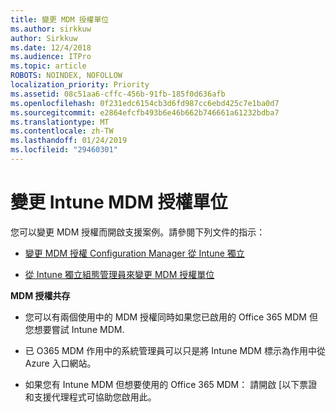 ```yaml
---
title: 變更 MDM 授權單位
ms.author: sirkkuw
author: Sirkkuw
ms.date: 12/4/2018
ms.audience: ITPro
ms.topic: article
ROBOTS: NOINDEX, NOFOLLOW
localization_priority: Priority
ms.assetid: 08c51aa6-cffc-456b-91fb-185f0d636afb
ms.openlocfilehash: 0f231edc6154cb3d6fd987cc6ebd425c7e1ba0d7
ms.sourcegitcommit: e2864efcfb493b6e46b662b746661a61232bdba7
ms.translationtype: MT
ms.contentlocale: zh-TW
ms.lasthandoff: 01/24/2019
ms.locfileid: "29460301"
---
```

# <a name="change-intune-mdm-authority"></a>變更 Intune MDM 授權單位

您可以變更 MDM 授權而開啟支援案例。請參閱下列文件的指示：
  
- [變更 MDM 授權 Configuration Manager 從 Intune 獨立](https://docs.microsoft.com/sccm/mdm/deploy-use/migrate-change-mdm-authority)
    
- [從 Intune 獨立組態管理員來變更 MDM 授權單位](https://docs.microsoft.com/sccm/mdm/deploy-use/change-mdm-authority)
    
 **MDM 授權共存**
  
- 您可以有兩個使用中的 MDM 授權同時如果您已啟用的 Office 365 MDM 但您想要嘗試 Intune MDM.
    
- 已 O365 MDM 作用中的系統管理員可以只是將 Intune MDM 標示為作用中從 Azure 入口網站。
    
- 如果您有 Intune MDM 但想要使用的 Office 365 MDM： 請開啟 [以下票證和支援代理程式可協助您啟用此。
    

